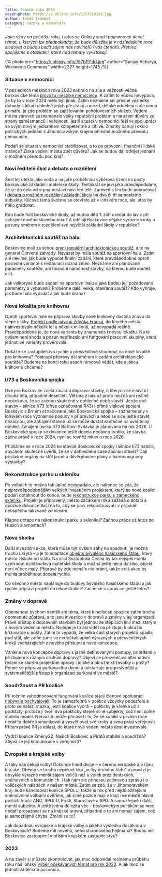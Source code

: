 ```yaml
---
title: Témata roku 2024
cover-photo: https://i.ohlasy.info/i/57b191dd.jpg
author: Tomáš Trumpeš
category: názory a komentáře
---
```


*Jako vždy na počátku roku, i letos se Ohlasy snaží pojmenovat deset témat, u kterých lze předpokládat, že bude důležité je v následujícím roce sledovat a budou budit zájem nás novinářů i vás čtenářů. Přehled spojujeme s otázkami, které nad tématy vyvstávají.*

{% photo src="https://i.ohlasy.info/i/57b191dd.jpg" author="Sanjay Acharya, Wikimedia Commons" width=2327 height=1745 /%}

### Situace v nemocnici

V posledních měsících roku 2023 nabralo na síle a vážnosti věčné boskovické téma [provozu městské nemocnice](https://forum.ohlasy.info/t/personalni-krize-v-nemocnici/526). A zatím to vůbec nevypadá, že by to v roce 2024 mělo být jinak. Zatím neznáme ani přesné výsledky dohody s lékaři ohledně jejich přesčasů a mezd, dětské oddělení stále nemá primáře, je zde problém se zajišťováním pohotovostních služeb. Vedení města zároveň zaznamenalo velký reputační problém a narušení důvěry ze strany zaměstnanců i veřejnosti, jestli situaci v nemocnici řeší ve spolupráci se svým novým jednatelem kompetentně a citlivě. Zmatky panují i okolo politických jednání s Jihomoravským krajem ohledně možného převodu nemocnice.

Podaří se situaci v nemocnici stabilizovat, a to po provozní, finanční i lidské stránce? Získá vedení města zpět důvěru? Jak se budou dál odvíjet jednání o možném převodu pod kraj?

### Noví ředitelé škol a debata o rozdělení

Šest let uteklo jako voda a na jaře proběhnou výběrová řízení na posty boskovické základní i mateřské školy. Tentokrát se jeví jako pravděpodobné, že se do čela od srpna postaví noví ředitelé. Zároveň s tím bude pokračovat i [debata o možném rozdělení základní školy](https://forum.ohlasy.info/t/rozdeleni-zakladnich-skol/523) na dva či tři samostatné subjekty. Klíčové téma školství se otevřelo už v loňském roce, ale letos by mělo gradovat.

Kdo bude řídit boskovické školy, až budou děti 1. září usedat do lavic při zahájení nového školního roku? A udělají Boskovice nějaké výrazné kroky a posuny směrem k rozdělení své největší základní školy v republice?

### Architektonická soutěž na halu

Boskovice mají za sebou [první regulérní architektonickou soutěž](https://forum.ohlasy.info/t/soutez-na-generel-cervene-zahrady/510), a to na generel Červené zahrady. Navázat by měla soutěž na sportovní halu. Zatím ani nevíme, jak bude vypadat finální zadání, které pravděpodobně oproti poslední variantě s restaurací dozná změn. Neznáme ani plánované parametry soutěže, ani finanční náročnost stavby, na kterou bude soutěž cílit.

Jak velkorysé bude zadání na sportovní halu a jaké budou její požadované parametry a vybavení? Proběhne další velká, otevřená soutěž? Kdo vyhraje, jak bude hala vypadat a jak bude drahá?

### Nová lokalita pro knihovnu

Oproti sportovní hale se příprava stavby nové knihovny dostala znovu do slepé uličky. [Projekt podle návrhu Zdeňka Fránka](https://forum.ohlasy.info/t/nova-knihovna-podle-franka-stavet-nebo-ne/507), do kterého město nainvestovalo několik let a několik milionů, už nevypadá reálně. Pravděpodobné je, že nová varianta by znamenala i novou lokalitu. Na té ovšem není shoda a posun nepřineslo ani fungování pracovní skupiny, která jednotlivé varianty prověřovala.

Dokáže se zastupitelstvo rychle a přesvědčivě shodnout na nové lokalitě pro knihovnu? Postoupí přípravy dál směrem k zadání architektonické soutěže? Budeme na konci roku aspoň rámcově vědět, kde a jakou knihovnu chceme?

### I/73 a Boskovická spojka

Dvě pro Boskovice zcela zásadní dopravní stavby, o kterých se mluví už dlouhá léta, případně desetiletí. Většina z nás už proto možná ani reálně neočekává, že se začnou skutečně v dohledné době stavět. Jenže obě stavby – silnice I/73 (dříve označovaná R43) i přímé vlakové spojení Boskovic s Brnem označované jako Boskovická spojka – zaznamenaly v loňském roce významné posuny v přípravách a letos se sice ještě stavět nezačnou, ale zahájení staveb už se může dostat skutečně na uvěřitelný dohled. Zahájení úseku I/73 Bořitov–Svitávka je plánováno na rok 2026. U Boskovické spojky se dokonce ještě docela nedávno tvrdilo, že stavba začne právě v roce 2024, nyní se rovněž mluví o roce 2026.

Přiblížíme se v roce 2024 ke stavbě Boskovické spojky i silnice I/73 natolik, abychom skutečně uvěřili, že se v dohledném čase začnou stavět? Dají příslušné orgány na stůl jasné a důvěryhodné plány a harmonogramy výstavby?

### Rekonstrukce parku u skleníku

Po volbách to možná tak úplně nevypadalo, ale nakonec se zdá, že nejpravděpodobnějším velkých investičním projektem, který se nové koalici podaří dotáhnout do konce, bude [rekonstrukce parku u zámeckého skleníku](https://forum.ohlasy.info/t/obnova-parku-u-skleniku/519). Projekt je připravený, město začátkem roku zažádá o dotaci a opozice dokonce tlačí na to, aby se park rekonstruoval i v případě neúspěchu takzvaně *za vlastní*.

Klapne dotace na rekonstrukci parku u skleníku? Začnou práce už letos po Husích slavnostech?

### Nová školka

Další investiční akce, která může být ovšem záhy na spadnutí, je možná trochu ukrytá – a je to adaptace [objektu bývalého hasičského štábu](https://ohlasy.info/clanky/2022/03/z-radnice-2.html), který město získalo od státu. Na ulici Svatopluka Čecha by tak nejspíš mohla vzniknout další budova mateřské školy a možná ještě něco dalšího, objekt není vůbec malý. Přípravě by zde nemělo nic bránit, takže celá akce by mohla proběhnout docela rychle.

Co všechno město naplánuje do budovy bývalého hasičského štábu a jak rychle připraví projekt na rekonstrukci? Začne se s opravami ještě letos?

### Změny v dopravě

Opomenout bychom neměli ani téma, které k nelibosti opozice zatím trochu opomenuté zůstává, a to jsou investice v dopravě a změny v její organizaci. Právě přístup k dopravním stavbám byl jednou ze štěpících linií mezi starým a novým vedením města. Nejlépe je to asi vidět na přístupu k okružní křižovatce u pošty. Zatím to vypadá, že velká část starých projektů spadla pod stůl, ale zatím jsme se nedočkali úplně výrazných a přesvědčivých kroků vycházejících z nového přístupu a nové koncepce.

Vznikne nová koncepce dopravy s jasně definovanými postupy, prioritami a přístupem k různým druhům dopravy? Objeví se přesvědčivá alternativní řešení ke starým projektům opravy Lidické a okružní křižovatky u pošty? Pohne se příprava parkovacího domu a odstartuje progresivnější a systematičtější přístup k organizaci parkování ve městě?

### Soudržnost a PR koalice

Při ročním vyhodnocování fungování koalice si její členové spolupráci [nebývale pochvalovali](https://ohlasy.info/clanky/2023/10/rok-koalice.html). To je samozřejmě v politice vždycky podezřelé a proto se nabízí otázka, jestli koalice vydrží – politicky je křehká už z podstaty, protože ji tvoří dva prakticky stejně silné subjekty, což není úplně stabilní model. Nervozitu může přinášet i to, že se koalici v prvním roce nedařilo dobře komunikovat a vysvětlovat své kroky a svou práci veřejnosti. Přitom právě PR je oblast, do které nové vedení města dost investovalo.

Vydrží koalice Změny22, Našich Boskovic a Pirátů stabilní a soudržná? Zlepší se její komunikace s veřejností?

### Evropské a krajské volby

A taky nás čekají volby! Dokonce hned dvoje – v červnu evropské a v říjnu krajské. Oběma se trochu nepěkně říká „volby druhého řádu“ a provází je obvykle výrazně menší zájem voličů než u voleb prezidentských, sněmovních a komunálních. I tak nám ale přinesou zajímavou zprávu i o voličských náladách v našem městě. Zatím se zdá, že v Jihomoravském kraji bude kandidovat koalice SPOLU, takže si rok před nejdůležitějšími sněmovními volbami ověříme, jak silné pozice mají v kraji i ve městě hlavní političtí hráči: ANO, SPOLU, Piráti, Starostové a SPD. A samozřejmě i další, menší subjekty. A ještě jedna důležitá věc – boskovickým politikům se moc nedaří prosazovat se na krajské úrovni, případně o to ani nemají zájem, což je samozřejmě chyba. Změní se to?

Jak dopadnou evropské a krajské volby a jakého výsledku dosáhnou v Boskovicích? Budeme mít nového, nebo staronového hejtmana? Budou mít Boskovice zastoupení v příštím krajském zastupitelstvu?

### 2023

A na závěr si můžete zkontrolovat, jak moc odpovídal reálnému průběhu roku náš loňský [výběr očekávaných témat pro rok 2023](https://ohlasy.info/clanky/2023/01/temata-roku.html). A jak moc se jednotlivá témata posunula.